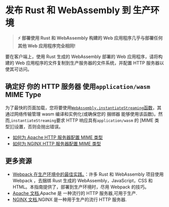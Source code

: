# 发布 Rust 和 WebAssembly 到 生产环境

> **⚡ 部署使用 Rust 和 WebAssembly 构建的 Web 应用程序几乎与部署任何其他 Web 应用程序完全相同!**

要在客户端上，使用 Rust 生成的 WebAssembly 部署的 Web 应用程序，请将构建的 Web 应用程序的文件复制到生产服务器的文件系统，并配置 HTTP 服务器以使其可访问。

## 确定好 你的 HTTP 服务器 使用`application/wasm` MIME Type

为了最快的页面加载，您将要使用[`WebAssembly.instantiateStreaming`函数][instantiatestreaming]，其通过网络传输管理 wasm 编译和实例化(或确保您的 捆绑器 能够使用该函数)。然而,`instantiateStreaming`要求 HTTP 响应具有`application/wasm` 的 [MIME 类型][]设置，否则会抛出错误。

- [如何为 Apache HTTP 服务器配置 MIME 类型][apache-mime]
- [如何为 NGINX HTTP 服务器配置 MIME 类型][nginx-mime]

[instantiatestreaming]: https://developer.mozilla.org/en-US/docs/Web/JavaScript/Reference/Global_Objects/WebAssembly/instantiateStreaming
[mime type]: https://developer.mozilla.org/en-US/docs/Web/HTTP/Basics_of_HTTP/MIME_types
[apache-mime]: https://httpd.apache.org/docs/2.4/mod/mod_mime.html#addtype
[nginx-mime]: https://nginx.org/en/docs/http/ngx_http_core_module.html#types

## 更多资源

- [Webpack 在生产环境中的最佳实践。][webpack-prod]：许多 Rust 和 WebAssembly 项目使用 Webpack ，去捆绑 Rust 生成的 WebAssembly，JavaScript，CSS 和 HTML。本指南提供了，部署到生产环境时，尽用 Webpack 的技巧。
- [Apache 文档.][apache]Apache 是 ​​ 一种流行的 HTTP 服务器,可用于生产.
- [NGINX 文档.][nginx]NGINX 是一种用于生产的流行 HTTP 服务器.

[webpack-prod]: https://webpack.js.org/guides/production/
[apache]: https://httpd.apache.org/docs/
[nginx]: https://docs.nginx.com/nginx/admin-guide/installing-nginx/installing-nginx-open-source/
